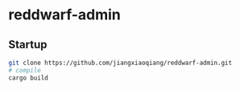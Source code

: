 # reddwarf-admin

## Startup

```bash
git clone https://github.com/jiangxiaoqiang/reddwarf-admin.git
# compile
cargo build
```
